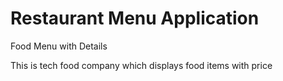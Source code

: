 # Restaurant Menu Application

Food Menu with Details

This is tech food company which displays food items with price
